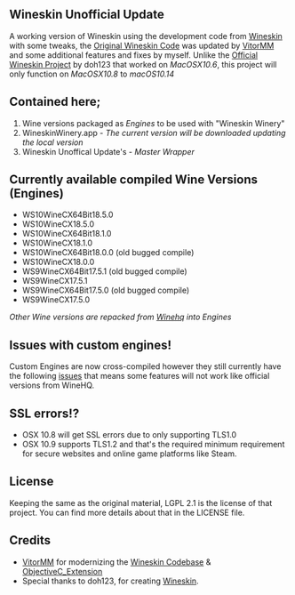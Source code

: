 ## Wineskin Unofficial Update
A working version of Wineskin using the development code from [Wineskin](https://github.com/vitor251093/wineskin) with some tweaks, the [Original Wineskin Code](https://sourceforge.net/p/wineskin/code) was updated by [VitorMM](https://github.com/vitor251093) and some additional features and fixes by myself.
Unlike the [Official Wineskin Project](http://wineskin.urgesoftware.com) by doh123 that worked on *MacOSX10.6*, this project will only function on *MacOSX10.8* to *macOS10.14*

## Contained here;
1) Wine versions packaged as *Engines* to be used with "Wineskin Winery"
2) WineskinWinery.app - *The current version will be downloaded updating the local version*
3) Wineskin Unoffical Update's - *Master Wrapper*

## Currently available compiled Wine Versions (Engines)
- WS10WineCX64Bit18.5.0
- WS10WineCX18.5.0
- WS10WineCX64Bit18.1.0
- WS10WineCX18.1.0
- WS10WineCX64Bit18.0.0 (old bugged compile)
- WS10WineCX18.0.0
- WS9WineCX64Bit17.5.1 (old bugged compile)
- WS9WineCX17.5.1
- WS9WineCX64Bit17.5.0 (old bugged compile)
- WS9WineCX17.5.0

*Other Wine versions are repacked from [Winehq](https://dl.winehq.org/wine-builds/macosx/pool/) into Engines*

## Issues with custom engines!
Custom Engines are now cross-compiled however they still currently have the following [issues](https://wiki.winehq.org/Clang) that means some features will not work like official versions from WineHQ.

## SSL errors!?
- OSX 10.8 will get SSL errors due to only supporting TLS1.0
- OSX 10.9 supports TLS1.2 and that's the required minimum requirement for secure websites and online game platforms like Steam.

## License
Keeping the same as the original material, LGPL 2.1 is the license of that project. You can find more details about that in the LICENSE file.

## Credits
- [VitorMM](https://github.com/vitor251093) for modernizing the [Wineskin Codebase](https://github.com/vitor251093/wineskin) & [ObjectiveC_Extension](https://github.com/vitor251093/ObjectiveC_Extension)
- Special thanks to doh123, for creating [Wineskin](http://wineskin.urgesoftware.com).
